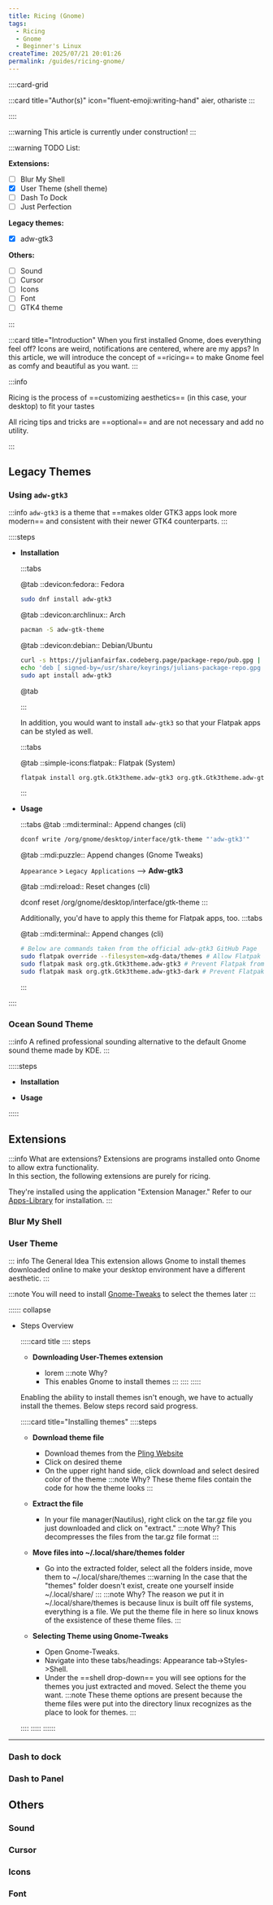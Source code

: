 ```yaml
---
title: Ricing (Gnome)
tags:
  - Ricing
  - Gnome
  - Beginner's Linux
createTime: 2025/07/21 20:01:26
permalink: /guides/ricing-gnome/
---
```


::::card-grid

:::card title="Author(s)" icon="fluent-emoji:writing-hand"
aier, othariste
:::

<!-- :::card title="Co-author(s)" icon="fluent-emoji:two-hearts"

::: -->

::::

<!-- end of card grid -->

:::warning This article is currently under construction!
:::

:::warning TODO List:

**Extensions:**

- [ ] Blur My Shell
- [x] User Theme (shell theme)
- [ ] Dash To Dock
- [ ] Just Perfection

**Legacy themes:**

- [x] adw-gtk3

**Others:**

- [ ] Sound
- [ ] Cursor
- [ ] Icons
- [ ] Font
- [ ] GTK4 theme

:::

:::card title="Introduction"
When you first installed Gnome, does everything feel off? Icons are weird, notifications are centered, where are my apps? In this article, we will introduce the concept of ==ricing== to make Gnome feel as comfy and beautiful as you want.
:::

:::info

Ricing is the process of ==customizing aesthetics== (in this case, your desktop) to fit your tastes

All ricing tips and tricks are ==optional== and are not necessary and add no utility.

:::

## Legacy Themes

### Using `adw-gtk3`

:::info `adw-gtk3` is a theme that ==makes older GTK3 apps look more modern== and consistent with their newer GTK4 counterparts.
:::

::::steps

- **Installation**

  :::tabs

  @tab ::devicon:fedora:: Fedora

  ```bash
  sudo dnf install adw-gtk3
  ```

  @tab ::devicon:archlinux:: Arch

  ```bash
  pacman -S adw-gtk-theme
  ```

  @tab ::devicon:debian:: Debian/Ubuntu

  ```bash
  curl -s https://julianfairfax.codeberg.page/package-repo/pub.gpg | gpg --dearmor | sudo dd of=/usr/share/keyrings/julians-package-repo.gpg
  echo 'deb [ signed-by=/usr/share/keyrings/julians-package-repo.gpg ] https://julianfairfax.codeberg.page/package-repo/debs packages main' | sudo tee /etc/apt/sources.list.d/julians-package-repo.list
  sudo apt install adw-gtk3
  ```

  @tab

  :::

  In addition, you would want to install `adw-gtk3` so that your Flatpak apps can be styled as well.

  :::tabs

  @tab ::simple-icons:flatpak:: Flatpak (System)

  ```bash
  flatpak install org.gtk.Gtk3theme.adw-gtk3 org.gtk.Gtk3theme.adw-gtk3-dark
  ```

  :::

- **Usage**

  :::tabs
  @tab ::mdi:terminal:: Append changes (cli)

  ```bash
  dconf write /org/gnome/desktop/interface/gtk-theme "'adw-gtk3'"
  ```

  @tab ::mdi:puzzle:: Append changes (Gnome Tweaks)

  `Appearance` > `Legacy Applications` --> **Adw-gtk3**

  @tab ::mdi:reload:: Reset changes (cli)

  dconf reset /org/gnome/desktop/interface/gtk-theme
  :::

  Additionally, you'd have to apply this theme for Flatpak apps, too.
  :::tabs

  @tab ::mdi:terminal:: Append changes (cli)

  ```bash
  # Below are commands taken from the official adw-gtk3 GitHub Page
  sudo flatpak override --filesystem=xdg-data/themes # Allow Flatpak apps to access system theme folder
  sudo flatpak mask org.gtk.Gtk3theme.adw-gtk3 # Prevent Flatpak from updating/replacing the adw-gtk3 theme
  sudo flatpak mask org.gtk.Gtk3theme.adw-gtk3-dark # Prevent Flatpak from updating/replacing the adw-gtk3-dark theme
  ```

  :::

::::

### Ocean Sound Theme

:::info A refined professional sounding alternative to the default Gnome sound theme made by KDE.
:::

:::::steps

- **Installation**

- **Usage**

:::::

## **Extensions**

:::info What are extensions?
Extensions are programs installed onto Gnome to allow extra functionality.  
In this section, the following extensions are purely for ricing.

They're installed using the application "Extension Manager."
Refer to our [Apps-Library](../notes/linux-apps/gnomie.md) for installation.
:::

### Blur My Shell

### User Theme

::: info The General Idea
This extension allows Gnome to install themes downloaded online to make your desktop environment have a different aesthetic.
:::

:::note You will need to install [Gnome-Tweaks](../notes/linux-apps/gnomie.md) to select the themes later
:::

:::::: collapse

- Steps Overview

  :::::card title
  :::: steps

  - **Downloading User-Themes extension**

    - lorem
      :::note Why?
    - This enables Gnome to install themes
      :::
      ::::
      :::::

  Enabling the ability to install themes isn't enough, we have to actually install the themes. Below steps record said progress.

  :::::card title="Installing themes"
  ::::steps

  - **Download theme file**

    - Download themes from the [Pling Website](https://www.gnome-look.org/browse?cat=134&ord=latest)
    - Click on desired theme
    - On the upper right hand side, click download and select desired color of the theme
      :::note Why?
      These theme files contain the code for how the theme looks
      :::

  - **Extract the file**

    - In your file manager(Nautilus), right click on the tar.gz file you just downloaded and click on "extract."
      :::note Why?
      This decompresses the files from the tar.gz file format
      :::

  - **Move files into ~/.local/share/themes folder**

    - Go into the extracted folder, select all the folders inside, move them to ~/.local/share/themes
      :::warning
      In the case that the "themes" folder doesn't exist, create one yourself inside ~/.local/share/
      :::
      :::note Why?
      The reason we put it in ~/.local/share/themes is because linux is built off file systems, everything is a file. We put the theme file in here so linux knows of the exsistence of these theme files.
      :::

  - **Selecting Theme using Gnome-Tweaks**

    - Open Gnome-Tweaks.
    - Navigate into these tabs/headings: Appearance tab->Styles->Shell.
    - Under the ==shell drop-down== you will see options for the themes you just extracted and moved. Select the theme you want.
      :::note
      These theme options are present because the theme files were put into the directory linux recognizes as the place to look for themes.
      :::

  ::::
  :::::
  ::::::

---

### Dash to dock

### Dash to Panel

## Others

### Sound

### Cursor

### Icons

### Font
